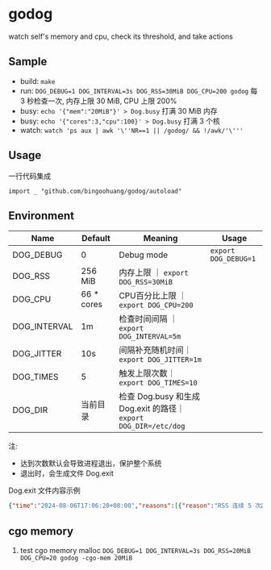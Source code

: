 # godog

watch self's memory and cpu, check its threshold, and take actions

## Sample

- build: `make`
- run: `DOG_DEBUG=1 DOG_INTERVAL=3s DOG_RSS=30MiB DOG_CPU=200 godog` 每 3 秒检查一次, 内存上限 30 MiB, CPU 上限 200%
- busy: `echo '{"mem":"20MiB"}' > Dog.busy` 打满 30 MiB 内存
- busy: `echo '{"cores":3,"cpu":100}' > Dog.busy` 打满 3 个核
- watch: `watch 'ps aux | awk '\''NR==1 || /godog/ && !/awk/'\'''`

## Usage

一行代码集成

`import _ "github.com/bingoohuang/godog/autoload"`

## Environment

| Name         | Default    | Meaning                                                 | Usage                |
|--------------|------------|---------------------------------------------------------|----------------------|
| DOG_DEBUG    | 0          | Debug mode                                              | `export DOG_DEBUG=1` |
| DOG_RSS      | 256 MiB    | 内存上限 ｜ `export DOG_RSS=30MiB`                           |
| DOG_CPU      | 66 * cores | CPU百分比上限 ｜ `export DOG_CPU=200`                         |
| DOG_INTERVAL | 1m         | 检查时间间隔 ｜ `export DOG_INTERVAL=5m`                       |
| DOG_JITTER   | 10s        | 间隔补充随机时间｜ `export DOG_JITTER=1m`                        |
| DOG_TIMES    | 5          | 触发上限次数｜ `export DOG_TIMES=10`                           |
| DOG_DIR      | 当前目录       | 检查 Dog.busy 和生成 Dog.exit 的路径｜ `export DOG_DIR=/etc/dog` |

注:

- 达到次数默认会导致进程退出，保护整个系统
- 退出时，会生成文件 Dog.exit

Dog.exit 文件内容示例

```json
{"time":"2024-08-06T17:06:20+08:00","reasons":[{"reason":"RSS 连续 5 次超标","values":[21446656,21446656,21446656,21446656,21446656],"threshold":20971520}]}
```

##  cgo memory

1. test cgo memory malloc `DOG_DEBUG=1 DOG_INTERVAL=3s DOG_RSS=20MiB DOG_CPU=20 godog -cgo-mem 20MiB`
